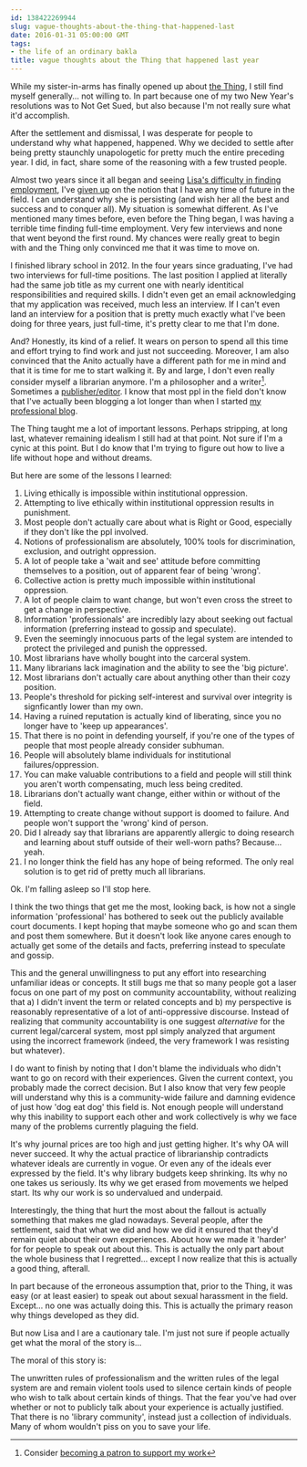 ```yaml
---
id: 138422269944
slug: vague-thoughts-about-the-thing-that-happened-last
date: 2016-01-31 05:00:00 GMT
tags:
- the life of an ordinary bakla
title: vague thoughts about the Thing that happened last year
---
```

While my sister-in-arms has finally opened up about [the Thing][thing], I still find myself generally... not willing to. In part because one of my two New Year's resolutions was to Not Get Sued, but also because I'm not really sure what it'd accomplish.

After the settlement and dismissal, I was desperate for people to understand why what happened, happened. Why we decided to settle after being pretty staunchly unapologetic for pretty much the entire preceding year. I did, in fact, share some of the reasoning with a few trusted people. 

Almost two years since it all began and seeing [Lisa's difficulty in finding employment][employment], I've [given up][quit] on the notion that I have any time of future in the field. I can understand why she is persisting (and wish her all the best and success and to conquer all). My situation is somewhat different. As I've mentioned many times before, even before the Thing began, I was having a terrible time finding full-time employment. Very few interviews and none that went beyond the first round. My chances were really great to begin with and the Thing only convinced me that it was time to move on. 

I finished library school in 2012. In the four years since graduating, I've had two interviews for full-time positions. The last position I applied at literally had the same job title as my current one with nearly identitical responsibilities and required skills. I didn't even get an email acknowledging that my application was received, much less an interview. If I can't even land an interview for a position that is pretty much exactly what I've been doing for three years, just full-time, it's pretty clear to me that I'm done.

And? Honestly, its kind of a relief. It wears on person to spend all this time and effort trying to find work and just not succeeding. Moreover, I am also convinced that the Anito actually have a different path for me in mind and that it is time for me to start walking it. By and large, I don't even really consider myself a librarian anymore. I'm a philosopher and a writer[^patreon]. Sometimes a [publisher/editor][publish]. I know that most ppl in the field don't know that I've actually been blogging a lot longer than when I started [my professional blog][prof].

The Thing taught me a lot of important lessons. Perhaps stripping, at long last, whatever remaining idealism I still had at that point. Not sure if I'm a cynic at this point. But I do know that I'm trying to figure out how to live a life without hope and without dreams.

But here are some of the lessons I learned:

1. Living ethically is impossible within institutional oppression.
2. Attempting to live ethically within institutional oppression results in punishment.
3. Most people don't actually care about what is Right or Good, especially if they don't like the ppl involved.
4. Notions of professionalism are absolutely, 100% tools for discrimination, exclusion, and outright oppression.
5. A lot of people take a 'wait and see' attitude before committing themselves to a position, out of apparent fear of being 'wrong'.
6. Collective action is pretty much impossible within institutional oppression.
7. A lot of people claim to want change, but won't even cross the street to get a change in perspective.
8. Information 'professionals' are incredibly lazy about seeking out factual information (preferring instead to gossip and speculate).
9. Even the seemingly innocuous parts of the legal system are intended to protect the privileged and punish the oppressed.
10. Most librarians have wholly bought into the carceral system.
11. Many librarians lack imagination and the ability to see the 'big picture'.
12. Most librarians don't actually care about anything other than their cozy position.
13. People's threshold for picking self-interest and survival over integrity is signficantly lower than my own.
14. Having a ruined reputation is actually kind of liberating, since you no longer have to 'keep up appearances'.
15. That there is no point in defending yourself, if you're one of the types of people that most people already consider subhuman.
16. People will absolutely blame individuals for institutional failures/oppression.
17. You can make valuable contributions to a field and people will still think you aren't worth compensating, much less being credited.
18. Librarians don't actually want change, either within or without of the field.
19. Attempting to create change without support is doomed to failure. And people won't support the 'wrong' kind of person.
20. Did I already say that librarians are apparently allergic to doing research and learning about stuff outside of their well-worn paths? Because... yeah. 
21. I no longer think the field has any hope of being reformed. The only real solution is to get rid of pretty much all librarians.

Ok. I'm falling asleep so I'll stop here. 

I think the two things that get me the most, looking back, is how not a single information 'professional' has bothered to seek out the publicly available court documents. I kept hoping that maybe someone who go and scan them and post them somewhere. But it doesn't look like anyone cares enough to actually get some of the details and facts, preferring instead to speculate and gossip.

This and the general unwillingness to put any effort into researching unfamiliar ideas or concepts. It still bugs me that so many people got a laser focus on one part of my post on community accountability, without realizing that a) I didn't invent the term or related concepts and b) my perspective is reasonably representative of a lot of anti-oppressive discourse. Instead of realizing that community accountability is one suggest *alternative* for the current legal/carceral system, most ppl simply analyzed that argument using the incorrect framework (indeed, the very framework I was resisting but whatever).

I do want to finish by noting that I don't blame the individuals who didn't want to go on record with their experiences. Given the current context, you probably made the correct decision. But I also know that very few people will understand why this is a community-wide failure and damning evidence of just how 'dog eat dog' this field is. Not enough people will understand why this inability to support each other and work collectively is why we face many of the problems currently plaguing the field.

It's why journal prices are too high and just getting higher. It's why OA will never succeed. It why the actual practice of librarianship contradicts whatever ideals are currently in vogue. Or even any of the ideals ever expressed by the field. It's why library budgets keep shrinking. Its why no one takes us seriously. Its why we get erased from movements we helped start. Its why our work is so undervalued and underpaid.

Interestingly, the thing that hurt the most about the fallout is actually something that makes me glad nowadays. Several people, after the settlement, said that what we did and how we did it ensured that they'd remain quiet about their own experiences. About how we made it 'harder' for for people to speak out about this. This is actually the only part about the whole business that I regretted... except I now realize that this is actually a good thing, afterall.

In part because of the erroneous assumption that, prior to the Thing, it was easy (or at least easier) to speak out about sexual harassment in the field. Except... no one was actually doing this. This is actually the primary reason why things developed as they did.

But now Lisa and I are a cautionary tale. I'm just not sure if people actually get what the moral of the story is...

The moral of this story is:

The unwritten rules of professionalism and the written rules of the legal system are and remain violent tools used to silence certain kinds of people who wish to talk about certain kinds of things. That the fear you've had over whether or not to publicly talk about your experience is actually justified. That there is no 'library community', instead just a collection of individuals. Many of whom wouldn't piss on you to save your life. 

[thing]: https://lisa.rabey.net/2016/01/we-need-to-talk-about-teamharpy
[employment]: https://lisa.rabey.net/2016/01/the-great-job-hunt-of-2016
[quit]: http://satifice.tumblr.com/post/128776550132/its-time-to-get-personal-dirty-and-downright
[publish]: https://publishbiyuti.org
[prof]: http://www.satifice.com

[^patreon]: Consider [becoming a patron to support my work](http://patreon.com/mxb)